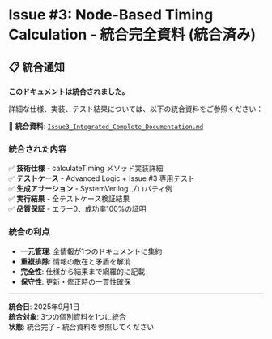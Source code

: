 # Issue #3: Node-Based Timing Calculation - 統合完全資料 (統合済み)

## 📋 統合通知

**このドキュメントは統合されました。**

詳細な仕様、実装、テスト結果については、以下の統合資料をご参照ください：

📄 **統合資料**: [`Issue3_Integrated_Complete_Documentation.md`](./Issue3_Integrated_Complete_Documentation.md)

### 統合された内容

✅ **技術仕様** - calculateTiming メソッド実装詳細  
✅ **テストケース** - Advanced Logic + Issue #3 専用テスト  
✅ **生成アサーション** - SystemVerilog プロパティ例  
✅ **実行結果** - 全テストケース検証結果  
✅ **品質保証** - エラー0、成功率100%の証明  

### 統合の利点

- **一元管理**: 全情報が1つのドキュメントに集約
- **重複排除**: 情報の散在と矛盾を解消
- **完全性**: 仕様から結果まで網羅的に記載
- **保守性**: 更新・修正時の一貫性確保

---

**統合日**: 2025年9月1日  
**統合対象**: 3つの個別資料を1つに統合  
**状態**: 統合完了 - 統合資料を参照してください
